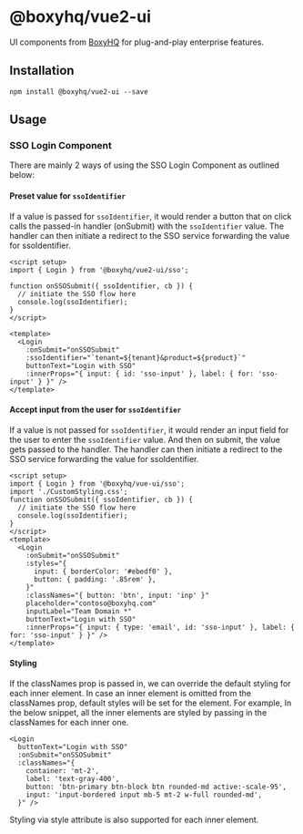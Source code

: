 # @boxyhq/vue2-ui

UI components from [BoxyHQ](https://boxyhq.com/) for plug-and-play enterprise features.

## Installation

`npm install @boxyhq/vue2-ui --save`

## Usage

### SSO Login Component

There are mainly 2 ways of using the SSO Login Component as outlined below:

#### Preset value for `ssoIdentifier`

If a value is passed for `ssoIdentifier`, it would render a button that on click calls the passed-in handler (onSubmit) with the `ssoIdentifier` value. The handler can then initiate a redirect to the SSO service forwarding the value for ssoIdentifier.

```vue
<script setup>
import { Login } from '@boxyhq/vue2-ui/sso';

function onSSOSubmit({ ssoIdentifier, cb }) {
  // initiate the SSO flow here
  console.log(ssoIdentifier);
}
</script>

<template>
  <Login
    :onSubmit="onSSOSubmit"
    :ssoIdentifier="`tenant=${tenant}&product=${product}`"
    buttonText="Login with SSO"
    :innerProps="{ input: { id: 'sso-input' }, label: { for: 'sso-input' } }" />
</template>
```

#### Accept input from the user for `ssoIdentifier`

If a value is not passed for `ssoIdentifier`, it would render an input field for the user to enter the `ssoIdentifier` value. And then on submit, the value gets passed to the handler. The handler can then initiate a redirect to the SSO service forwarding the value for ssoIdentifier.

```vue
<script setup>
import { Login } from '@boxyhq/vue-ui/sso';
import './CustomStyling.css';
function onSSOSubmit({ ssoIdentifier, cb }) {
  // initiate the SSO flow here
  console.log(ssoIdentifier);
}
</script>
<template>
  <Login
    :onSubmit="onSSOSubmit"
    :styles="{
      input: { borderColor: '#ebedf0' },
      button: { padding: '.85rem' },
    }"
    :classNames="{ button: 'btn', input: 'inp' }"
    placeholder="contoso@boxyhq.com"
    inputLabel="Team Domain *"
    buttonText="Login with SSO"
    :innerProps="{ input: { type: 'email', id: 'sso-input' }, label: { for: 'sso-input' } }" />
</template>
```

#### Styling

If the classNames prop is passed in, we can override the default styling for each inner element. In case an inner element is omitted from the classNames prop, default styles will be set for the element. For example, In the below snippet, all the inner elements are styled by passing in the classNames for each inner one.

```vue
<Login
  buttonText="Login with SSO"
  :onSubmit="onSSOSubmit"
  :classNames="{
    container: 'mt-2',
    label: 'text-gray-400',
    button: 'btn-primary btn-block btn rounded-md active:-scale-95',
    input: 'input-bordered input mb-5 mt-2 w-full rounded-md',
  }" />
```

Styling via style attribute is also supported for each inner element.
